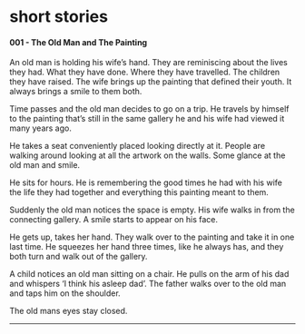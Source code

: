 # short stories

#### 001 - The Old Man and The Painting

 <p>An old man is holding his wife’s hand. 
They are reminiscing about the lives they had. What they have done. Where they have travelled. The children they have raised. 
The wife brings up the painting that defined their youth. It always brings a smile to them both.</p>

<p>Time passes and the old man decides to go on a trip. He travels by himself to the painting that’s still in the same gallery he and his wife had viewed it many years ago. </p>

<p>He takes a seat conveniently placed looking directly at it. People are walking around looking at all the artwork on the walls. Some glance at the old man and smile.  </p>

<p>He sits for hours. He is remembering the good times he had with his wife the life they had together and everything this painting meant to them.</p>

<p>Suddenly the old man notices the space is empty. His wife walks in from the connecting gallery. A smile starts to appear on his face. </p>

<p>He gets up, takes her hand. They walk over to the painting and take it in one last time. He squeezes her hand three times, like he always has, and they both turn and walk out of the gallery. </p>

<p>A child notices an old man sitting on a chair. He pulls on the arm of his dad and whispers ‘I think his asleep dad’.
The father walks over to the old man and taps him on the shoulder. </p>

<p>The old mans eyes stay closed.</p>

---

